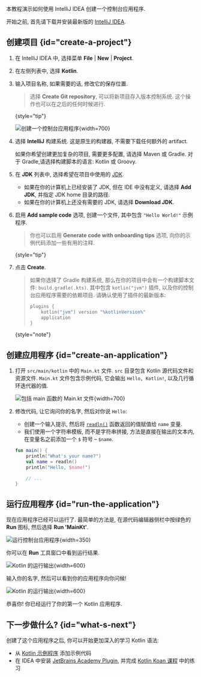 [//]: # (title: Kotlin/JVM 入门)

本教程演示如何使用 IntelliJ IDEA 创建一个控制台应用程序.

开始之前, 首先请下载并安装最新版的 [IntelliJ IDEA](https://www.jetbrains.com/idea/download/index.html).

## 创建项目 {id="create-a-project"}

1. 在 IntelliJ IDEA 中, 选择菜单 **File** | **New** | **Project**.
2. 在左侧列表中, 选择 **Kotlin**.
3. 输入项目名称, 如果需要的话, 修改它的保存位置.

   > 选择 **Create Git repository**, 可以将新项目存入版本控制系统. 这个操作也可以在之后的任何时候进行.
   >
   {style="tip"}

   ![创建一个控制台应用程序](jvm-new-project.png){width=700}

4. 选择 **IntelliJ** 构建系统. 这是原生的构建器, 不需要下载任何额外的 artifact.

   如果你希望创建更加复杂的项目, 需要更多配置, 请选择 Maven 或 Gradle.
   对于 Gradle,请选择构建脚本的语言: Kotlin 或 Groovy.
5. 在 **JDK** 列表中, 选择希望在项目中使用的 [JDK](https://www.oracle.com/java/technologies/downloads/).
   * 如果在你的计算机上已经安装了 JDK, 但在 IDE 中没有定义, 请选择 **Add JDK**, 并指定 JDK home 目录的路径.
   * 如果在你的计算机上还没有需要的 JDK, 请选择 **Download JDK**.

6. 启用 **Add sample code** 选项, 创建一个文件, 其中包含 `"Hello World!"` 示例程序.

   > 你也可以启用 **Generate code with onboarding tips** 选项, 向你的示例代码添加一些有用的注释.
   >
   {style="tip"}

7. 点击 **Create**.

    > 如果你选择了 Gradle 构建系统, 那么在你的项目中会有一个构建脚本文件: `build.gradle(.kts)`.
    > 其中包含 `kotlin("jvm")` 插件, 以及你的控制台应用程序需要的依赖项目. 请确认使用了插件的最新版本:
    >
    > ```kotlin
    > plugins {
    >     kotlin("jvm") version "%kotlinVersion%"
    >     application
    > }
    > ```
    >
    {style="note"}

## 创建应用程序 {id="create-an-application"}

1. 打开 `src/main/kotlin` 中的 `Main.kt` 文件.
   `src` 目录包含 Kotlin 源代码文件和资源文件.
   `Main.kt` 文件包含示例代码, 它会输出 `Hello, Kotlin!`, 以及几行循环迭代器的值.

   ![包括 main 函数的 Main.kt 文件](jvm-main-kt-initial.png){width=700}

2. 修改代码, 让它询问你的名字, 然后对你说 `Hello`:

   * 创建一个输入提示, 然后将 [`readln()`](https://kotlinlang.org/api/latest/jvm/stdlib/kotlin.io/readln.html)
     函数返回的值赋值给 `name` 变量.
   * 我们使用一个字符串模板, 而不是字符串拼接, 方法是直接在输出的文本内, 在变量名之前添加一个 `$` 符号 – `$name`.

   ```kotlin
   fun main() {
       println("What's your name?")
       val name = readln()
       println("Hello, $name!")

       // ...
   }
   ```

## 运行应用程序 {id="run-the-application"}

现在应用程序已经可以运行了. 最简单的方法是, 在源代码编辑器侧栏中按绿色的 **Run** 图标, 然后选择 **Run 'MainKt'**.

![运行控制台应用程序](jvm-run-app.png){width=350}

你可以在 **Run** 工具窗口中看到运行结果.

![Kotlin 的运行输出](jvm-output-1.png){width=600}

输入你的名字, 然后可以看到你的应用程序向你问候!

![Kotlin 的运行输出](jvm-output-2.png){width=600}

恭喜你! 你已经运行了你的第一个 Kotlin 应用程序.

## 下一步做什么? {id="what-s-next"}

创建了这个应用程序之后, 你可以开始更加深入的学习 Kotlin 语法:

* 从 [Kotlin 示例程序](https://play.kotlinlang.org/byExample/overview) 添加示例代码
* 在 IDEA 中安装 [JetBrains Academy Plugin](https://plugins.jetbrains.com/plugin/10081-jetbrains-academy),
  并完成
  [Kotlin Koan 课程](https://plugins.jetbrains.com/plugin/10081-jetbrains-academy/docs/learner-start-guide.html?section=Kotlin%20Koans)
  中的练习

